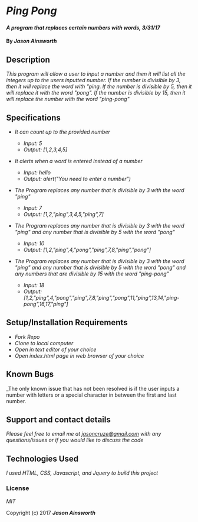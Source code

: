 # _Ping Pong_

#### _A program that replaces certain numbers with words, 3/31/17_

#### By _Jason Ainsworth_

## Description

_This program will allow a user to input a number and then it will list all the integers up to the users inputted number. If the number is divisible by 3, then it will replace the word with "ping. If the number is divisible by 5, then it will replace it with the word "pong". If the number is divisible by 15, then it will replace the number with the word "ping-pong"_
## Specifications

* _It can count up to the provided number_
  * _Input: 5_
  * _Output: [1,2,3,4,5]_

* _It alerts when a word is entered instead of a number_
  * _Input: hello_
  * _Output: alert("You need to enter a number")_

* _The Program replaces any number that is divisible by 3 with the word "ping"_
  * _Input: 7_
  * _Output: [1,2,"ping",3,4,5,"ping",7]_

* _The Program replaces any number that is divisible by 3 with the word "ping" and any number that is divisible by 5 with the word "pong"_
  * _Input: 10_
  * _Output: [1,2,"ping",4,"pong","ping",7,8,"ping","pong"]_

* _The Program replaces any number that is divisible by 3 with the word "ping" and any number that is divisible by 5 with the word "pong" and any numbers that are divisible by 15 with the word "ping-pong"_
  * _Input: 18_
  * _Output: [1,2,"ping",4,"pong","ping",7,8,"ping","pong",11,"ping",13,14,"ping-pong",16,17,"ping"]_

## Setup/Installation Requirements

* _Fork Repo_
* _Clone to local computer_
* _Open in text editor of your choice_
* _Open index.html page in web browser of your choice_

## Known Bugs

_The only known issue that has not been resolved is if the user inputs a number with letters or a special character in between the first and last number.

## Support and contact details

_Please feel free to email me at jasoncruze@gmail.com with any questions/issues or if you would like to discuss the code_

## Technologies Used

_I used HTML, CSS, Javascript, and Jquery to build this project_

### License

*MIT*

Copyright (c) 2017 **_Jason Ainsworth_**

